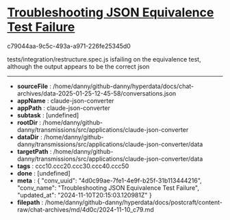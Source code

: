 # [Troubleshooting JSON Equivalence Test Failure](https://claude.ai/chat/4d0c99ae-7fe1-4e9f-b25f-31b113444216)

c79044aa-9c5c-493a-a971-226fe25345d0

tests/integration/restructure.spec.js isfailing on the equivalence test, although the output appears to be the correct json

---

* **sourceFile** : /home/danny/github-danny/hyperdata/docs/chat-archives/data-2025-01-25-12-45-58/conversations.json
* **appName** : claude-json-converter
* **appPath** : claude-json-converter
* **subtask** : [undefined]
* **rootDir** : /home/danny/github-danny/transmissions/src/applications/claude-json-converter
* **dataDir** : /home/danny/github-danny/transmissions/src/applications/claude-json-converter/data
* **targetPath** : /home/danny/github-danny/transmissions/src/applications/claude-json-converter/data
* **tags** : ccc10.ccc20.ccc30.ccc40.ccc50
* **done** : [undefined]
* **meta** : {
  "conv_uuid": "4d0c99ae-7fe1-4e9f-b25f-31b113444216",
  "conv_name": "Troubleshooting JSON Equivalence Test Failure",
  "updated_at": "2024-11-10T20:15:03.120981Z"
}
* **filepath** : /home/danny/github-danny/hyperdata/docs/postcraft/content-raw/chat-archives/md/4d0c/2024-11-10_c79.md